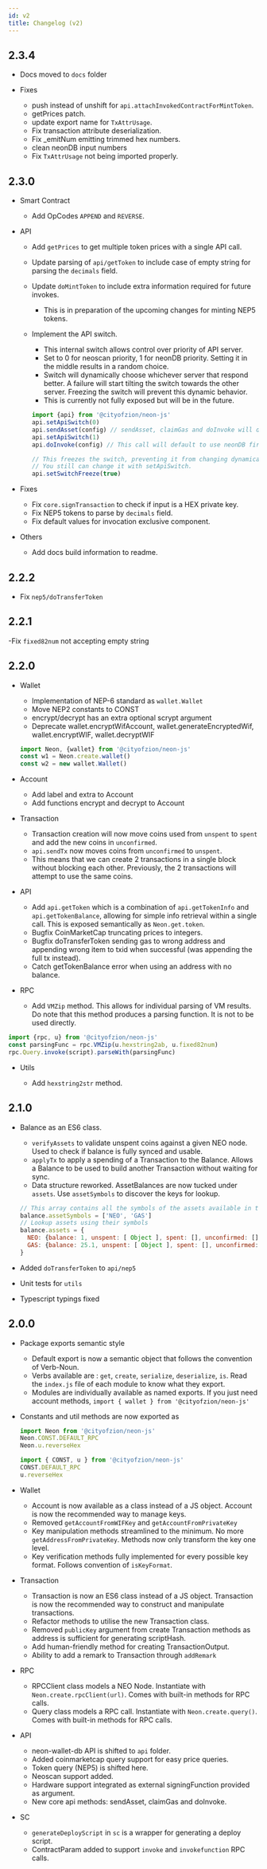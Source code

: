 ```yaml
---
id: v2
title: Changelog (v2)
---
```


2.3.4
-----

- Docs moved to `docs` folder

- Fixes

  - push instead of unshift for `api.attachInvokedContractForMintToken`.
  - getPrices patch.
  - update export name for `TxAttrUsage`.
  - Fix transaction attribute deserialization.
  - Fix _emitNum emitting trimmed hex numbers.
  - clean neonDB input numbers
  - Fix `TxAttrUsage` not being imported properly.

2.3.0
-----

- Smart Contract

  - Add OpCodes `APPEND` and `REVERSE`.

- API

  - Add `getPrices` to get multiple token prices with a single API call.
  - Update parsing of `api/getToken` to include case of empty string for parsing the `decimals` field.
  - Update `doMintToken` to include extra information required for future invokes.

    - This is in preparation of the upcoming changes for minting NEP5 tokens.

  - Implement the API switch.

    - This internal switch allows control over priority of API server.
    - Set to 0 for neoscan priority, 1 for neonDB priority. Setting it in the middle results in a random choice.
    - Switch will dynamically choose whichever server that respond better. A failure will start tilting the switch towards the other server. Freezing the switch will prevent this dynamic behavior.
    - This is currently not fully exposed but will be in the future.

    ```js
    import {api} from '@cityofzion/neon-js'
    api.setApiSwitch(0)
    api.sendAsset(config) // sendAsset, claimGas and doInvoke will default to use neoscan first
    api.setApiSwitch(1)
    api.doInvoke(config) // This call will default to use neonDB first

    // This freezes the switch, preventing it from changing dynamically.
    // You still can change it with setApiSwitch.
    api.setSwitchFreeze(true)
    ```

- Fixes

  - Fix `core.signTransaction` to check if input is a HEX private key.
  - Fix NEP5 tokens to parse by `decimals` field.
  - Fix default values for invocation exclusive component.

- Others

  - Add docs build information to readme.

2.2.2
-----

- Fix `nep5/doTransferToken`

2.2.1
-----

-Fix `fixed82num` not accepting empty string

2.2.0
-----

- Wallet

  - Implementation of NEP-6 standard as `wallet.Wallet`
  - Move NEP2 constants to CONST
  - encrypt/decrypt has an extra optional scrypt argument
  - Deprecate wallet.encryptWifAccount, wallet.generateEncryptedWif, wallet.encryptWIF, wallet.decryptWIF

  ```js
  import Neon, {wallet} from '@cityofzion/neon-js'
  const w1 = Neon.create.wallet()
  const w2 = new wallet.Wallet()
  ```

- Account

  - Add label and extra to Account
  - Add functions encrypt and decrypt to Account

- Transaction

  - Transaction creation will now move coins used from `unspent` to `spent` and add the new coins in `unconfirmed`.
  - `api.sendTx` now moves coins from `unconfirmed` to `unspent`.
  - This means that we can create 2 transactions in a single block without blocking each other. Previously, the 2 transactions will attempt to use the same coins.

- API

  - Add `api.getToken` which is a combination of `api.getTokenInfo` and `api.getTokenBalance`, allowing for simple info retrieval within a single call. This is exposed semantically as `Neon.get.token`.
  - Bugfix CoinMarketCap truncating prices to integers.
  - Bugfix doTransferToken sending gas to wrong address and appending wrong item to txid when successful (was appending the full tx instead).
  - Catch getTokenBalance error when using an address with no balance.

- RPC

  - Add `VMZip` method. This allows for individual parsing of VM results. Do note that this method produces a parsing function. It is not to be used directly.

```js
import {rpc, u} from '@cityofzion/neon-js'
const parsingFunc = rpc.VMZip(u.hexstring2ab, u.fixed82num)
rpc.Query.invoke(script).parseWith(parsingFunc)
```

- Utils

  - Add `hexstring2str` method.

2.1.0
-----

- Balance as an ES6 class.

  - `verifyAssets` to validate unspent coins against a given NEO node. Used to check if balance is fully synced and usable.
  - `applyTx` to apply a spending of a Transaction to the Balance. Allows a Balance to be used to build another Transaction without waiting for sync.
  - Data structure reworked. AssetBalances are now tucked under `assets`. Use `assetSymbols` to discover the keys for lookup.

  ```js
  // This array contains all the symbols of the assets available in this Balance
  balance.assetSymbols = ['NEO', 'GAS']
  // Lookup assets using their symbols
  balance.assets = {
    NEO: {balance: 1, unspent: [ Object ], spent: [], unconfirmed: []}
    GAS: {balance: 25.1, unspent: [ Object ], spent: [], unconfirmed: []}
  }
  ```

- Added `doTransferToken` to `api/nep5`
- Unit tests for `utils`
- Typescript typings fixed

2.0.0
-----

- Package exports semantic style

  - Default export is now a semantic object that follows the convention of Verb-Noun.
  - Verbs available are : `get`, `create`, `serialize`, `deserialize`, `is`. Read the `index.js` file of each module to know what they export.
  - Modules are individually available as named exports. If you just need account methods, `import { wallet } from '@cityofzion/neon-js'`

- Constants and util methods are now exported as

  ```js
  import Neon from '@cityofzion/neon-js'
  Neon.CONST.DEFAULT_RPC
  Neon.u.reverseHex

  import { CONST, u } from '@cityofzion/neon-js'
  CONST.DEFAULT_RPC
  u.reverseHex
  ```

- Wallet

  - Account is now available as a class instead of a JS object. Account is now the recommended way to manage keys.
  - Removed `getAccountFromWIFKey` and `getAccountFromPrivateKey`
  - Key manipulation methods streamlined to the minimum. No more `getAddressFromPrivateKey`.  Methods now only transform the key one level.
  - Key verification methods fully implemented for every possible key format. Follows convention of `isKeyFormat`.

- Transaction

  - Transaction is now an ES6 class instead of a JS object. Transaction is now the recommended way to construct and manipulate transactions.
  - Refactor methods to utilise the new Transaction class.
  - Removed `publicKey` argument from create Transaction methods as address is sufficient for generating scriptHash.
  - Add human-friendly method for creating TransactionOutput.
  - Ability to add a remark to Transaction through `addRemark`

- RPC

  - RPCClient class models a NEO Node. Instantiate with `Neon.create.rpcClient(url)`. Comes with built-in methods for RPC calls.
  - Query class models a RPC call. Instantiate with `Neon.create.query()`. Comes with built-in methods for RPC calls.

- API

  - neon-wallet-db API is shifted to `api` folder.
  - Added coinmarketcap query support for easy price queries.
  - Token query (NEP5) is shifted here.
  - Neoscan support added.
  - Hardware support integrated as external signingFunction provided as argument.
  - New core api methods: sendAsset, claimGas and doInvoke.

- SC

  - `generateDeployScript` in `sc` is a wrapper for generating a deploy script.
  - ContractParam added to support `invoke` and `invokefunction` RPC calls.
